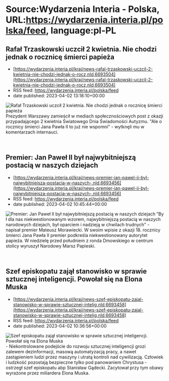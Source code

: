 # Source:Wydarzenia Interia - Polska, URL:https://wydarzenia.interia.pl/polska/feed, language:pl-PL

## Rafał Trzaskowski uczcił 2 kwietnia. Nie chodzi jednak o rocznicę śmierci papieża
 - [https://wydarzenia.interia.pl/kraj/news-rafal-trzaskowski-uczcil-2-kwietnia-nie-chodzi-jednak-o-rocz,nId,6693504](https://wydarzenia.interia.pl/kraj/news-rafal-trzaskowski-uczcil-2-kwietnia-nie-chodzi-jednak-o-rocz,nId,6693504)
 - RSS feed: https://wydarzenia.interia.pl/polska/feed
 - date published: 2023-04-02 13:18:10+00:00

<p><a href="https://wydarzenia.interia.pl/kraj/news-rafal-trzaskowski-uczcil-2-kwietnia-nie-chodzi-jednak-o-rocz,nId,6693504"><img align="left" alt="Rafał Trzaskowski uczcił 2 kwietnia. Nie chodzi jednak o rocznicę śmierci papieża " src="https://i.iplsc.com/rafal-trzaskowski-uczcil-2-kwietnia-nie-chodzi-jednak-o-rocz/000GZ6Z0SB5UTJBX-C321.jpg" /></a>Prezydent Warszawy zamieścił w mediach społecznościowych post z okazji przypadającego 2 kwietnia Światowego Dnia Świadomości Autyzmu. &quot;Ale o rocznicy śmierci Jana Pawła II to już nie wspomni&quot; - wytknęli mu w komentarzach internauci. </p><br clear="all" />

## Premier: Jan Paweł II był najwybitniejszą postacią w naszych dziejach
 - [https://wydarzenia.interia.pl/kraj/news-premier-jan-pawel-ii-byl-najwybitniejsza-postacia-w-naszych-,nId,6693456](https://wydarzenia.interia.pl/kraj/news-premier-jan-pawel-ii-byl-najwybitniejsza-postacia-w-naszych-,nId,6693456)
 - RSS feed: https://wydarzenia.interia.pl/polska/feed
 - date published: 2023-04-02 10:45:44+00:00

<p><a href="https://wydarzenia.interia.pl/kraj/news-premier-jan-pawel-ii-byl-najwybitniejsza-postacia-w-naszych-,nId,6693456"><img align="left" alt="Premier: Jan Paweł II był najwybitniejszą postacią w naszych dziejach" src="https://i.iplsc.com/premier-jan-pawel-ii-byl-najwybitniejsza-postacia-w-naszych/000GZ6DD1A9HOXPP-C321.jpg" /></a>&quot;Był dla nas niekwestionowanym wzorem, najwybitniejszą postacią w naszych narodowych dziejach, był oparciem i nadzieją w chwilach trudnych&quot; - napisał premier Mateusz Morawiecki. W swoim wpisie z okazji 18. rocznicy śmierci Jana Pawła II premier podkreśla niekwestionowany autorytet papieża. W niedzielę przed południem z ronda Dmowskiego w centrum stolicy wyruszył Narodowy Marsz Papieski. </p><br clear="all" />

## Szef episkopatu zajął stanowisko w sprawie sztucznej inteligencji. Powołał się na Elona Muska
 - [https://wydarzenia.interia.pl/kraj/news-szef-episkopatu-zajal-stanowisko-w-sprawie-sztucznej-intelig,nId,6693458](https://wydarzenia.interia.pl/kraj/news-szef-episkopatu-zajal-stanowisko-w-sprawie-sztucznej-intelig,nId,6693458)
 - RSS feed: https://wydarzenia.interia.pl/polska/feed
 - date published: 2023-04-02 10:36:56+00:00

<p><a href="https://wydarzenia.interia.pl/kraj/news-szef-episkopatu-zajal-stanowisko-w-sprawie-sztucznej-intelig,nId,6693458"><img align="left" alt="Szef episkopatu zajął stanowisko w sprawie sztucznej inteligencji. Powołał się na Elona Muska" src="https://i.iplsc.com/szef-episkopatu-zajal-stanowisko-w-sprawie-sztucznej-intelig/000GZ6DS0AE5KFEQ-C321.jpg" /></a>- Niekontrolowane podejście do rozwoju sztucznej inteligencji grozi zalewem dezinformacji, masową automatyzacją pracy, a nawet zastąpieniem ludzi przez maszyny i utratą kontroli nad cywilizacją. Człowiek i ludzkość pozostają bezpieczne tylko pod panowaniem Chrystusa - ostrzegł szef episkopatu abp Stanisław Gądecki. Zacytował przy tym obawy wyrażone przez miliardera Elona Muska.</p><br clear="all" />

